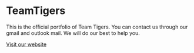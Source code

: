 # TeamTigers
This is the official portfolio of Team Tigers. 
You can contact us through our gmail and outlook mail. We will do our best to help you. 

[Visit our website](https://teamtigers-it.github.io)
